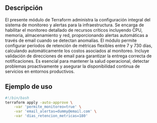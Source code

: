 ## Descripción

El presente módulo de Terraform administra la configuración integral del sistema de monitoreo y alertas para la infraestructura. Se encarga de habilitar el monitoreo detallado de recursos críticos incluyendo CPU, memoria, almacenamiento y red, proporcionando alertas automáticas a través de email cuando se detectan anomalías. El módulo permite configurar períodos de retención de métricas flexibles entre 7 y 730 días, calculando automáticamente los costos asociados al monitoreo. Incluye validación de direcciones de email para garantizar la entrega correcta de notificaciones. Es esencial para mantener la salud operacional, detectar problemas proactivamente y asegurar la disponibilidad continua de servicios en entornos productivos.

## Ejemplo de uso

```bash
#!/bin/bash
terraform apply -auto-approve \
    -var 'permite_monitoreo=true' \
    -var 'email_alertas=dummy@email.com' \
    -var 'dias_retencion_metricas=180'
```
